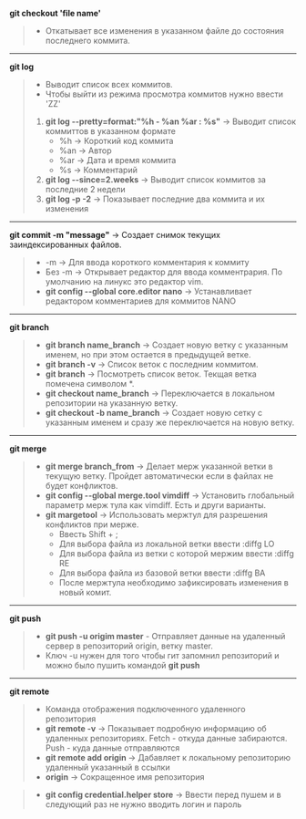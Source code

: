 __git checkout 'file name'__
> - Откатывает все изменения в указанном файле до состояния последнего коммита.
---
__git log__ 
> - Выводит список всех коммитов.
> - Чтобы выйти из режима просмотра коммитов нужно ввести 'ZZ'
> 1. __git log --pretty=format:"%h - %an %ar : %s"__ -> Выводит список коммиттов в указанном формате
>    - %h -> Короткий код коммита
>    - %an -> Автор
>    - %ar -> Дата и время коммита
>    - %s -> Комментарий
> 2. __git log --since=2.weeks__ -> Выводит список коммитов за последние 2 недели
> 3. __git log -p -2__ -> Показывает последние два коммита и их изменения
---
__git commit -m "message"__ -> Создает снимок текущих заиндексированных файлов.
> - -m -> Для ввода короткого комментария к коммиту
> - Без -m -> Открывает редактор для ввода комментрария. По умолчанию на линукс это редактор vim.
> - __git config --global core.editor nano__ -> Устанавливает редактором комментариев для коммитов NANO
---
__git branch__
> - __git branch name_branch__ -> Создает новую ветку с указанным именем, но при этом остается в предыдущей ветке.
> - __git branch -v__ -> Список веток с последним коммитом.
> - __git branch__ -> Посмотреть список веток. Текщая ветка помечена символом *.
> - __git checkout name_branch__ -> Переключается в локальном репозитории на указанную ветку.
> - __git checkout -b name_branch__ -> Создает новую сетку с указанным именем и сразу же переключается на новую ветку.
---
__git merge__
> - __git merge branch_from__ -> Делает мерж указанной ветки в текущую ветку. Пройдет автоматически если в файлах не будет конфликтов.
> - __git config --global merge.tool vimdiff__ ->  Установить глобальный параметр мерж тула как vimdiff. Есть и други варианты.
> - __git margetool__ -> Использовать мержтул для разрешения конфликтов при мерже.
>    - Ввесть Shift + ;
>    - Для выбора файла из локальной ветки ввести :diffg LO
>    - Для выбора файла из ветки с которой мержим ввести :diffg RE
>    - Для выбора файла из базовой ветки ввести :diffg BA
>    - После мержтула необходимо зафиксировать изменения в новый комит.
---
__git push__
> - __git push -u origim master__ - Отправляет данные на удаленный сервер в репозиторий origin, ветку master.
> - Ключ -u нужен для того чтобы гит запомнил репозиторий и можно было пушить командой __git push__
---
__git remote__
> - Команда отображения подключенного удаленного репозитория
> - __git remote -v__ -> Показывает подробную информацию об удаленных репозиториях. Fetch - откуда данные забираются. Push - куда данные отправляются
> - __git remote add origin <url>__ -> Дабавляет к локальному репозиторию удаленный указанный в ссылки
> - __origin__ -> Сокращенное имя репозитория
  
> - __git config credential.helper store__ -> Ввести перед пушем и в следующий раз не нужно вводить логин и пароль
